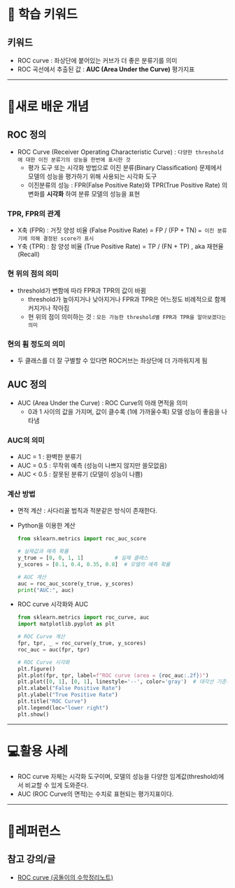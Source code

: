 # 🚀 학습 키워드

## 키워드

- ROC curve : 좌상단에 붙어있는 커브가 더 좋은 분류기를 의미
- ROC 곡선에서 추출된 값 : **AUC (Area Under the Curve)** 평가지표

---

# 📝새로 배운 개념

## ROC 정의

- ROC Curve (Receiver Operating Characteristic Curve) : `다양한 threshold에 대한 이진 분류기의 성능을 한번에 표시한 것`
  - 평가 도구 또는 시각화 방법으로 이진 분류(Binary Classification) 문제에서 모델의 성능을 평가하기 위해 사용되는 시각화 도구
  - 이진분류의 성능 : FPR(False Positive Rate)와 TPR(True Positive Rate) 의 변화를 **시각화** 하여 분류 모델의 성능을 표현

### TPR, FPR의 관계

- X축 (FPR) : 거짓 양성 비율 (False Positive Rate) = FP / (FP + TN) `= 이진 분류기에 의해 결정된 score가 표시`
- Y축 (TPR) : 참 양성 비율 (True Positive Rate) = TP / (FN + TP) , aka 재현율(Recall)

### 현 위의 점의 의미

- threshold가 변함에 따라 FPR과 TPR의 값이 바뀜
  - threshold가 높아지거나 낮아지거나 FPR과 TPR은 어느정도 비례적으로 함께 커지거나 작아짐
  - 현 위의 점이 의미하는 것 : `모든 가능한 threshold별 FPR과 TPR을 알아보겠다는 의미`

### 현의 휨 정도의 의미

- 두 클래스를 더 잘 구별할 수 있다면 ROC커브는 좌상단에 더 가까워지게 됨

## AUC 정의

- AUC (Area Under the Curve) : ROC Curve의 아래 면적을 의미
  - 0과 1 사이의 값을 가지며, 값이 클수록 (1에 가까울수록) 모델 성능이 좋음을 나타냄

### AUC의 의미

- AUC = 1 : 완벽한 분류기
- AUC = 0.5 : 무작위 예측 (성능이 나쁘지 않지만 쓸모없음)
- AUC < 0.5 : 잘못된 분류기 (모델이 성능이 나쁨)

### 계산 방법

- 면적 계산 : 사다리꼴 법칙과 적분같은 방식이 존재한다.
- Python을 이용한 계산

  ```python
  from sklearn.metrics import roc_auc_score

  # 실제값과 예측 확률
  y_true = [0, 0, 1, 1]          # 실제 클래스
  y_scores = [0.1, 0.4, 0.35, 0.8]  # 모델의 예측 확률

  # AUC 계산
  auc = roc_auc_score(y_true, y_scores)
  print("AUC:", auc)

  ```

- ROC curve 시각화와 AUC
  ```python
  from sklearn.metrics import roc_curve, auc
  import matplotlib.pyplot as plt

  # ROC Curve 계산
  fpr, tpr, _ = roc_curve(y_true, y_scores)
  roc_auc = auc(fpr, tpr)

  # ROC Curve 시각화
  plt.figure()
  plt.plot(fpr, tpr, label=f"ROC curve (area = {roc_auc:.2f})")
  plt.plot([0, 1], [0, 1], linestyle='--', color='gray')  # 대각선 기준선
  plt.xlabel("False Positive Rate")
  plt.ylabel("True Positive Rate")
  plt.title("ROC Curve")
  plt.legend(loc="lower right")
  plt.show()
  ```

---

# 💻활용 사례

- ROC curve 자체는 시각화 도구이며, 모델의 성능을 다양한 임계값(threshold)에서 비교할 수 있게 도와준다.
- AUC (ROC Curve의 면적)는 수치로 표현되는 평가지표이다.

---

# 🔗레퍼런스

## 참고 강의/글

- [ROC curve (공돌이의 수학정리노트)](https://angeloyeo.github.io/2020/08/05/ROC.html)

